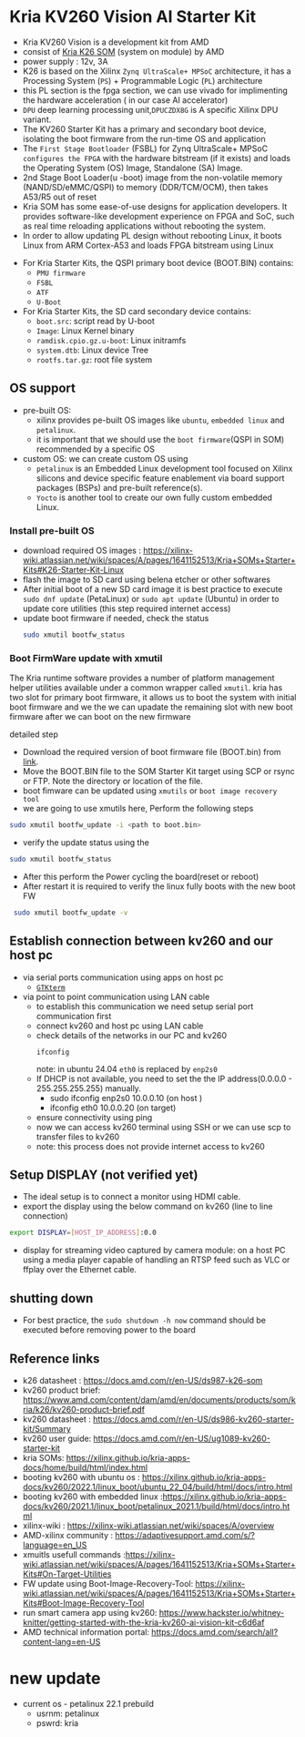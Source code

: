 # Kria KV260 Vision AI Starter Kit
* Kria KV260 Vision is a development kit from AMD
* consist of [Kria K26 SOM](https://www.amd.com/content/dam/amd/en/documents/products/som/kria/k26/k26-product-brief.pdf) (system on module) by AMD
* power supply : 12v, 3A
* K26 is based on the Xilinx `Zynq UltraScale+ MPSoC` architecture, it has a Processing System (`PS`) + Programmable Logic (`PL`) architecture
* this PL section is the fpga section, we can use vivado for implimenting the hardware acceleration ( in our case AI accelerator)
* `DPU` deep learning processing unit,`DPUCZDX8G` is A specific Xilinx DPU variant.
* The KV260 Starter Kit has a primary and secondary boot device, isolating the boot firmware from the run-time OS and application
* The `First Stage Bootloader` (FSBL) for Zynq UltraScale+ MPSoC `configures the FPGA` with the hardware bitstream (if it exists) and loads the Operating System (OS) Image, Standalone (SA) Image.
* 2nd Stage Boot Loader(u -boot) image from the non-volatile memory (NAND/SD/eMMC/QSPI) to memory (DDR/TCM/OCM), then takes A53/R5 out of reset
* Kria SOM has some ease-of-use designs for application developers. It provides software-like development experience on FPGA and SoC, such as real time reloading applications without rebooting the system.
* In order to allow updating PL design without rebooting Linux, it boots Linux from ARM Cortex-A53 and loads FPGA bitstream using Linux
- For Kria Starter Kits, the QSPI primary boot device (BOOT.BIN) contains:
    - `PMU firmware`
    - `FSBL`
    - `ATF`
    - `U-Boot`
- For Kria Starter Kits, the SD card secondary device contains:
    - `boot.src`: script read by U-boot
    - `Image`: Linux Kernel binary
    - `ramdisk.cpio.gz.u-boot`: Linux initramfs
    - `system.dtb`: Linux device Tree
    - `rootfs.tar.gz`: root file system


## OS support
* pre-built OS:
    * xilinx provides pe-built OS images like `ubuntu`, `embedded linux` and `petalinux`.
    * it is important that we should use the `boot firmware`(QSPI in SOM) recommended by a specific OS
* custom OS: we can create custom OS using 
    * `petalinux` is an Embedded Linux development tool focused on Xilinx silicons and device specific feature enablement via board support packages (BSPs) and pre-built reference(s). 
    * `Yocto` is another tool to create our own fully custom embedded 
Linux. 

### Install pre-built OS
- download required OS images : https://xilinx-wiki.atlassian.net/wiki/spaces/A/pages/1641152513/Kria+SOMs+Starter+Kits#K26-Starter-Kit-Linux
- flash the image to SD card using belena etcher or other softwares
- After initial boot of a new SD card image it is best practice to execute `sudo dnf update` (PetaLinux) or `sudo apt update` (Ubuntu) in order to update core utilities (this step required internet access)
- update boot firmware if needed, check the status
    ```bash
    sudo xmutil bootfw_status
    ```


### Boot FirmWare update with xmutil
The Kria runtime software provides a number of platform management helper utilities available under a common wrapper called `xmutil`.
kria has two slot for primary boot firmware, it allows us to boot the system with initial boot firmware and we the we can upadate the remaining slot with new boot firmware after we can boot on the new firmware

detailed step
- Download the required version of boot firmware file (BOOT.bin) from [link](https://xilinx-wiki.atlassian.net/wiki/spaces/A/pages/1641152513/Kria+SOMs+Starter+Kits#K26-Boot-Firmware-Updates).
- Move the BOOT.BIN file to the SOM Starter Kit target using SCP or rsync or FTP. Note the directory or location of the file.
-  boot fimware can be updated using `xmutils` or `boot image recovery tool`
- we are going to use xmutils here, Perform the following steps
```bash 
sudo xmutil bootfw_update -i <path to boot.bin>
```
- verify the update status using the 
```bash
sudo xmutil bootfw_status
```
- After this perform the Power cycling the board(reset or reboot)
- After restart it is required to verify the linux fully boots with the new boot FW
```bash
 sudo xmutil bootfw_update -v
```

## Establish connection between kv260 and our host pc
- via serial ports communication using apps on host pc
    - [`GTKterm`](gtkterm.md)
- via point to point communication using LAN cable
    - to establish this communication we need setup serial port communication first
    - connect kv260 and host pc using LAN cable
    - check details of the networks in our PC and kv260
        ```
        ifconfig
        ``` 
        note: in ubuntu 24.04 `eth0` is replaced by `enp2s0`
    - If DHCP is not available, you need to set the the IP address(0.0.0.0 - 255.255.255.255) manually.
        - sudo ifconfig enp2s0 10.0.0.10 (on host )
        - ifconfig eth0 10.0.0.20 (on target)
    - ensure connectivity using ping  
    - now we can access kv260 terminal using SSH or we can use scp to transfer files to kv260
    - note: this process does not provide internet access to kv260
    
## Setup DISPLAY (not verified yet)
- The ideal setup is to connect a monitor using HDMI cable.
- export the display using the below command on kv260 (line to line connection)
```bash
export DISPLAY=[HOST_IP_ADDRESS]:0.0
```
- display for streaming video captured by camera module: on a host PC using a media player capable of handling an RTSP feed such as VLC or ffplay over the Ethernet cable.


## shutting down
- For best practice, the `sudo shutdown -h now` command should be executed before removing power to the board
## Reference links
* k26 datasheet : https://docs.amd.com/r/en-US/ds987-k26-som
* kv260 product brief: https://www.amd.com/content/dam/amd/en/documents/products/som/kria/k26/kv260-product-brief.pdf
* kv260 datasheet : https://docs.amd.com/r/en-US/ds986-kv260-starter-kit/Summary
* kv260 user guide: https://docs.amd.com/r/en-US/ug1089-kv260-starter-kit 
* kria SOMs: https://xilinx.github.io/kria-apps-docs/home/build/html/index.html
* booting kv260 with ubuntu os : https://xilinx.github.io/kria-apps-docs/kv260/2022.1/linux_boot/ubuntu_22_04/build/html/docs/intro.html
* booting kv260 with embedded linux :https://xilinx.github.io/kria-apps-docs/kv260/2021.1/linux_boot/petalinux_2021.1/build/html/docs/intro.html
* xilinx-wiki : https://xilinx-wiki.atlassian.net/wiki/spaces/A/overview
* AMD-xilinx community : https://adaptivesupport.amd.com/s/?language=en_US
* xmuitls usefull commands :https://xilinx-wiki.atlassian.net/wiki/spaces/A/pages/1641152513/Kria+SOMs+Starter+Kits#On-Target-Utilities
* FW update using Boot-Image-Recovery-Tool: https://xilinx-wiki.atlassian.net/wiki/spaces/A/pages/1641152513/Kria+SOMs+Starter+Kits#Boot-Image-Recovery-Tool
* run smart camera app using kv260: https://www.hackster.io/whitney-knitter/getting-started-with-the-kria-kv260-ai-vision-kit-c6d6af
* AMD technical information portal: https://docs.amd.com/search/all?content-lang=en-US

# new update
- current os - petalinux 22.1 prebuild
    - usrnm: petalinux
    - pswrd: kria
